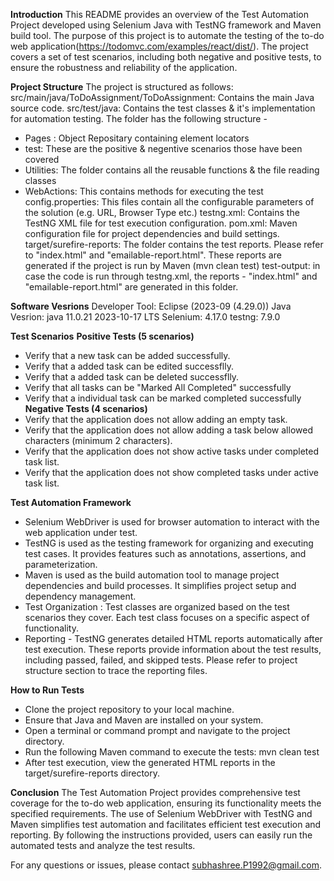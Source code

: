 **Introduction**
This README provides an overview of the Test Automation Project developed using Selenium Java with TestNG framework and Maven build tool. The purpose of this project is to automate the testing of the to-do web application(https://todomvc.com/examples/react/dist/). The project covers a set of test scenarios, including both negative and positive tests, to ensure the robustness and reliability of the application.

**Project Structure**
The project is structured as follows:
src/main/java/ToDoAssignment/ToDoAssignment: Contains the main Java source code.
src/test/java: Contains the test classes & it's implementation for automation testing. The folder has the following structure - 
  - Pages : Object Repositary containing element locators
  - test: These are the positive & negentive scenarios those have been covered
  - Utilities: The folder contains all the reusable functions & the file reading classes
  - WebActions: This contains methods for executing the test
config.properties: This files contain all the configurable parameters of the solution (e.g. URL, Browser Type etc.)
testng.xml: Contains the TestNG XML file for test execution configuration.
pom.xml: Maven configuration file for project dependencies and build settings.
target/surefire-reports: The folder contains the test reports. Please refer to "index.html" and "emailable-report.html". These reports are generated if the project is run by Maven (mvn clean test)
test-output: in case the code is run through testng.xml, the reports - "index.html" and "emailable-report.html" are generated in this folder.

**Software Vesrions**
Developer Tool: Eclipse (2023-09 (4.29.0))
Java Vesrion: java 11.0.21 2023-10-17 LTS
Selenium: 4.17.0
testng: 7.9.0

**Test Scenarios**
**Positive Tests (5 scenarios)**
- Verify that a new task can be added successfully.
- Verify that a added task can be edited successflly.
- Verify that a added task can be deleted successflly.
- Verify that  all tasks can be "Marked All Completed" successfully
- Verify that a individual task can be marked completed successfully
**Negative Tests (4 scenarios)**
- Verify that the application does not allow adding an empty task.
- Verify that the application does not allow adding a task below allowed characters (minimum 2 characters).
- Verify that the application does not show active tasks under completed task list.
- Verify that the application does not show completed tasks under active task list.

**Test Automation Framework**
- Selenium WebDriver is used for browser automation to interact with the web application under test.
- TestNG is used as the testing framework for organizing and executing test cases. It provides features such as annotations, assertions, and parameterization.
- Maven is used as the build automation tool to manage project dependencies and build processes. It simplifies project setup and dependency management.
- Test Organization : Test classes are organized based on the test scenarios they cover. Each test class focuses on a specific aspect of functionality.
- Reporting - TestNG generates detailed HTML reports automatically after test execution. These reports provide information about the test results, including passed, failed, and skipped tests. Please refer to project structure section to trace the reporting files.

**How to Run Tests**
- Clone the project repository to your local machine.
- Ensure that Java and Maven are installed on your system.
- Open a terminal or command prompt and navigate to the project directory.
- Run the following Maven command to execute the tests: mvn clean test
- After test execution, view the generated HTML reports in the target/surefire-reports directory.

**Conclusion**
The Test Automation Project provides comprehensive test coverage for the to-do web application, ensuring its functionality meets the specified requirements. The use of Selenium WebDriver with TestNG and Maven simplifies test automation and facilitates efficient test execution and reporting. By following the instructions provided, users can easily run the automated tests and analyze the test results.

For any questions or issues, please contact subhashree.P1992@gmail.com.
